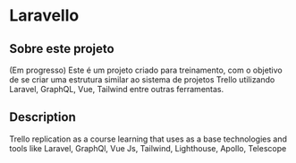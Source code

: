 # Laravello
## Sobre este projeto
(Em progresso)
Este é um projeto criado para treinamento, com o objetivo de se criar uma estrutura similar ao sistema de projetos Trello utilizando Laravel, GraphQL, Vue, Tailwind entre outras ferramentas.

## Description

Trello replication as a course learning that uses as a base technologies and tools like Laravel, GraphQl, Vue Js, Tailwind, Lighthouse, Apollo, Telescope
